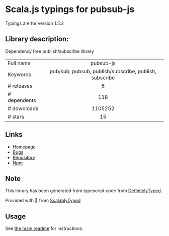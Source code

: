 
# Scala.js typings for pubsub-js

Typings are for version 1.5.2

## Library description:
Dependency free publish/subscribe library

|                    |                 |
| ------------------ | :-------------: |
| Full name          | pubsub-js |
| Keywords           | pub/sub, pubsub, publish/subscribe, publish, subscribe |
| # releases         | 6 |
| # dependents       | 118 |
| # downloads        | 1105252 |
| # stars            | 15 |

## Links
- [Homepage](https://github.com/mroderick/PubSubJS#readme)
- [Bugs](https://github.com/mroderick/PubSubJS/issues)
- [Repository](https://github.com/mroderick/PubSubJS)
- [Npm](https://www.npmjs.com/package/pubsub-js)
    


## Note
This library has been generated from typescript code from [DefinitelyTyped](https://definitelytyped.org).

Provided with :purple_heart: from [ScalablyTyped](https://github.com/oyvindberg/ScalablyTyped)

## Usage
See [the main readme](../../readme.md) for instructions.


